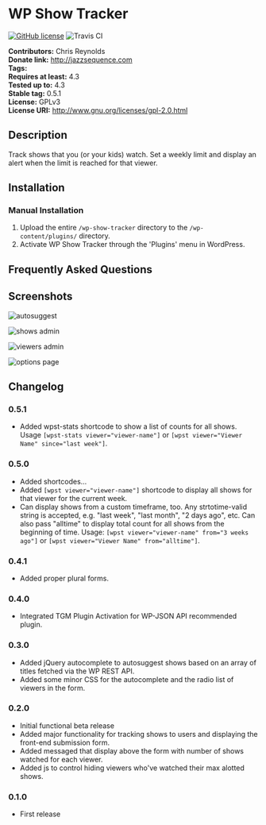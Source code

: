 # WP Show Tracker #
[![GitHub license](https://img.shields.io/badge/license-GPLv3-blue.svg)](https://github.com/jazzsequence/WP-Show-Tracker/blob/develop/LICENSE.md) ![Travis CI](https://travis-ci.org/jazzsequence/WP-Show-Tracker.svg?branch=develop)

**Contributors:**      Chris Reynolds  
**Donate link:**       http://jazzsequence.com  
**Tags:**  
**Requires at least:** 4.3  
**Tested up to:**      4.3  
**Stable tag:**        0.5.1  
**License:**           GPLv3  
**License URI:**       http://www.gnu.org/licenses/gpl-2.0.html  

## Description ##

Track shows that you (or your kids) watch. Set a weekly limit and display an alert when the limit is reached for that viewer.

## Installation ##

### Manual Installation ###

1. Upload the entire `/wp-show-tracker` directory to the `/wp-content/plugins/` directory.
2. Activate WP Show Tracker through the 'Plugins' menu in WordPress.

## Frequently Asked Questions ##


## Screenshots ##
![autosuggest](https://www.evernote.com/shard/s19/sh/40ed7517-6317-4599-bde2-76e20a0c5423/67ab3d66aeabcc7e/res/4500b424-08ba-423d-b11e-0b5e01c90ce4/show-tracker-title.gif)

![shows admin](https://www.evernote.com/l/ABPS4wftsA5BhZru9qqJ_Md-RgwmkPWxrWAB/image.png)

![viewers admin](https://www.evernote.com/l/ABN4INbSJD5Fl4UCKym5kGcJg7UiCKv2CDgB/image.png)

![options page](https://www.evernote.com/l/ABPbIgidTaNA3boDDEEjCbdfM5uEbzPBlLwB/image.png)

## Changelog ##

### 0.5.1 ###
* Added wpst-stats shortcode to show a list of counts for all shows. Usage `[wpst-stats viewer="viewer-name"]` or `[wpst viewer="Viewer Name" since="last week"]`.

### 0.5.0 ###
* Added shortcodes...
* Added `[wpst viewer="viewer-name"]` shortcode to display all shows for that viewer for the current week.
* Can display shows from a custom timeframe, too. Any strtotime-valid string is accepted, e.g. "last week", "last month", "2 days ago", etc. Can also pass "alltime" to display total count for all shows from the beginning of time. Usage: `[wpst viewer="viewer-name" from="3 weeks ago"]` or `[wpst viewer="Viewer Name" from="alltime"]`.

### 0.4.1 ###
* Added proper plural forms.

### 0.4.0 ###
* Integrated TGM Plugin Activation for WP-JSON API recommended plugin.

### 0.3.0 ###
* Added jQuery autocomplete to autosuggest shows based on an array of titles fetched via the WP REST API.
* Added some minor CSS for the autocomplete and the radio list of viewers in the form.

### 0.2.0 ###
* Initial functional beta release
* Added major functionality for tracking shows to users and displaying the front-end submission form.
* Added messaged that display above the form with number of shows watched for each viewer.
* Added js to control hiding viewers who've watched their max alotted shows.

### 0.1.0 ###
* First release
